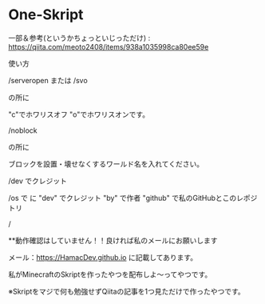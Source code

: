 # One-Skript
一部＆参考(というかちょっといじっただけ) : https://qiita.com/meoto2408/items/938a1035998ca80ee59e

使い方

/serveropen <text> または /svo <text>
  
<text>の所に
  
"c"でホワリスオフ "o"でホワリスオンです。

/noblock <text>
  
<text>の所に
  
ブロックを設置・壊せなくするワールド名を入れてください。

/dev でクレジット

/os <text> で <text> に "dev" でクレジット "by" で作者 "github" で私のGitHubとこのレポジトリ
  
/




**動作確認はしていません！！良ければ私のメールにお願いします

メール：https://HamacDev.github.io に記載してあります。

私がMinecraftのSkriptを作ったやつを配布しよ〜ってやつです。

※Skriptをマジで何も勉強せずQiitaの記事を1つ見ただけで作ったやつです。
